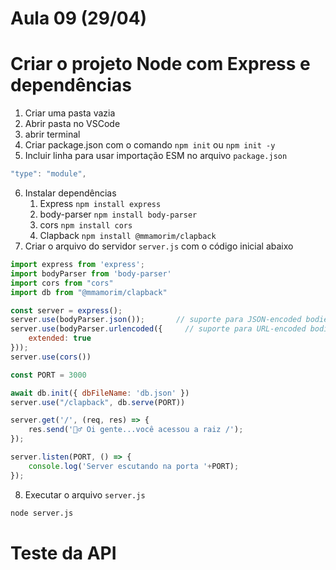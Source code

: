 # Aula 09 (29/04) 

# Criar o projeto Node com Express e dependências

1. Criar uma pasta vazia
2. Abrir pasta no VSCode
3. abrir terminal
4. Criar package.json com o comando ```npm init``` ou ```npm init -y```
5. Incluir linha para usar importação ESM no arquivo ```package.json``` 
~~~js
"type": "module",
~~~
6. Instalar dependências
   1. Express ```npm install express```
   2. body-parser ```npm install body-parser```
   3. cors ```npm install cors```
   4. Clapback ```npm install @mmamorim/clapback```
7. Criar o arquivo do servidor ```server.js``` com o código inicial abaixo

~~~js
import express from 'express';
import bodyParser from 'body-parser'
import cors from "cors"
import db from "@mmamorim/clapback"

const server = express();
server.use(bodyParser.json());       // suporte para JSON-encoded bodies
server.use(bodyParser.urlencoded({     // suporte para URL-encoded bodies
    extended: true
}));
server.use(cors())

const PORT = 3000

await db.init({ dbFileName: 'db.json' })
server.use("/clapback", db.serve(PORT))

server.get('/', (req, res) => {
    res.send('🙋‍♂️ Oi gente...você acessou a raiz /');
});

server.listen(PORT, () => {
    console.log('Server escutando na porta '+PORT);
});
~~~

8. Executar o arquivo ```server.js``` 
~~~bash
node server.js
~~~

# Teste da API